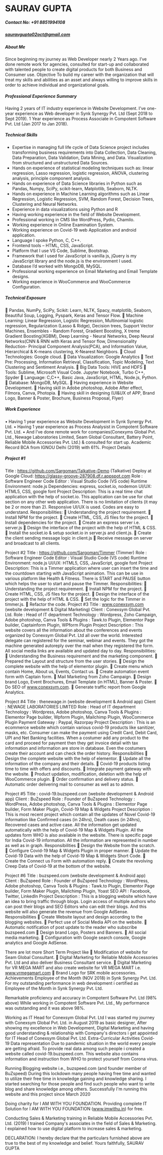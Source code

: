 # SAURAV GUPTA
##### Contact No: +91 8851994108
##### sauravgupta02oct@gmail.com

##### About Me
Since beginning my journey as Web Developer nearly 2 Years ago. I’ve done remote work for agencies, consulted for start-up and collaborated with talented people to create digital products for both Business and Consumer use.
Objective
To build my career with the organization that will treat my skills and abilities as an asset and always willing to improve skills in order to achieve individual and organizational goals.

##### Professional Experience Summary
Having 2 years of IT industry experience in Website Development.
I’ve one-year experience as Web developer in Synk Synergy Pvt. Ltd (Sept 2018 to Sept 2019). 1 Year experience as Process Associate in Compotent Software Pvt. Ltd (Jan 2017 to Jan 2018). 

##### Technical Skills

* Expertise in managing full life cycle of Data Science project includes transforming business requirements into Data Collection, Data Cleaning, Data Preparation, Data Validation, Data Mining, and Data. Visualization from structured and unstructured Data Sources.
*	Hands on experience of statistical modeling techniques such as: linear regression, Lasso regression, logistic regression, ANOVA, clustering analysis, principle component analysis.
*	Hands on experience of Data Science libraries in Python such as Pandas, Numpy, SciPy, scikit-learn, Matplotlib, Seaborn, NLTK.
*	Hands on experience in Machine Learning algorithms such as Linear Regression, Logistic Regression, SVM, Random Forest, Decision Trees, Clustering and Neural Networks.
*	Experience in data visualizations using Python and R
*	Having working experience in the field of Website Development.
*	Professional working in CMS like WordPress, Pydio, Chamilo.
*	Working experience in Online Examination System.
*	Working experience on Covid-19 web Application and android application.
*	Language I spoke Python, C, C++.
*	Frontend tools – HTML, CSS, JavaScript.
*	Platform that I use VS Code, Sublime, Bootstrap.
*	Framework that I used for JavaScript is vanilla js, jQuery is my JavaScript library and the node.js is the environment I used.
*	Database I’d worked with MongoDB, MySQL.
*	 Professional working experience on Email Marketing and Email Template designs.
*	Working experience in WooCommerce and WooCommerce Configuration.



##### Technical Exposure

	Pandas, NumPy, SciPy, Scikit: Learn, NLTK, Spacy, matplotlib, Seaborn, Beautiful Soup, Logging, Pyspark, Keras and Tensor Flow.
	Machine Learning: Linear Regression, Logistic Regression, Multinomial logistic regression, Regularization (Lasso & Ridge), Decision trees, Support Vector Machines, Ensembles - Random Forest, Gradient Boosting, X treme Gradient Boosting(XGBM), Deep Learning - Neural Networks, Deep Neural Networks(CNN & RNN with Keras and Tensor flow, Dimensionality Reduction- Principal Component Analysis(PCA), and Information Value, Hierarchical & K-means clustering, K-Nearest Neighbors.
	Cloud Technologies: Google cloud.
	Data Visualization: Google Analytics
	Text Pre: Processing, Information Retrieval, Classification, Topic Modeling, Text Clustering and Sentiment Analysis.
	Big Data Tools: HIVE and HDFS
	Tools: Sublime, Microsoft Visual Code. Jupyter Notebook, Turbo C++, Spyder
	Language: C,C++, Basic Java, JavaScript, HTML, Node.js, Python.
	Database: MongoDB, MySQL.
	Having experience in Website Development.
	Having skill in Adobe photoshop, Adobe After effect, Filmora, Canva, Photopia.
	Having skill in designing (UI&UX of APP, Brand Logo, Banner & Poster, Brochure, Business Proposal, Flyer)

##### Work Experience 
•	Having 1 year experience as Website Development in Synk Synergy Pvt. Ltd.
•	Having 1 year experience as Process Analysist in Compotent Software Pvt. Ltd.
•	And I’ve done remote work for companies(Conexyms Global Pvt. Ltd., Newage Laboratories Limited, Seam Global Consultant, Battery Point, Reliable Mobile Accessories Pvt. Ltd.) & consulted for start up.
Academic Record
BCA from IGNOU Delhi (2019) with 61%.
Project Details
##### Project #1
Title : https://github.com/Sargoman/Talkative-Demo (Talkative)
Deploy at Google Cloud: https://glassy-groove-287908.df.r.appspot.com
Role : Software Engineer
Code Editor : Visual Studio Code (VS code)
Runtime Environment: node.js
Dependencies: express, socket.io, nodemon
UI/UX: HTML5, CSS, google font
Project Description:
This is a real time chat application with the help of socket.io. This application can be use for chat section on any other web application. There is no limitation of clients (it may be 2 or more than 2). Responsive UI/UX is used. Codes are easy to understand.
Responsibilities:
	Understanding the project requirement.
	Install NPM for the project.
	Create HTML, CSS, JS files for the project.
	Install dependencies for the project.
	Create an express server i.e. server.js
	Design the interface of the project with the help of HTML & CSS.
	Install the socket.io & setup socket.io in server.js and client.js.
	Create the client sending message logic in client.js
	Receive message on server and broadcast to all clients.

Project #2
Title : https://github.com/Sargoman/Timmer (Timmer)
Role : Software Engineer
Code Editor : Visual Studio Code (VS code)
Runtime Environment: node.js
UI/UX: HTML5, CSS, JavaScript, google font
Project Description:
This is a Timmer application where user can insert the time and the countdown starting with JavaScript animation. This can be use in various platform like Health & Fitness. There is START and PAUSE button which helps the user to start and pause the Timmer.
Responsibilities:
	Understanding the project requirement.
	Install NPM for the project.
	Create HTML, CSS, JS files for the project.
	Design the interface of the project with the help of HTML & CSS.
	Set the logic for the Timmer in timmer.js.
	Refactor the code.
Project #3
Title : www.conexsym.com (website development & Digital Marketing)
Client : Conexsym Global Pvt. Ltd.
Role : Head of IT department
Technology : Wordpress, Zoho Campaign, Adobe photoshop, Canva
Tools & Plugins : Tawk.to Plugin, Elementor Page builder, Captainform Plugin, WPform Plugin
Project Description :
This website covers all the information about the conferences and events organized by Conexsym Global Pvt. Ltd all over the world. Interested delegate can registered for the seminar, webinar and events. They got the machine generated autoreply over the mail when they registered the form. All social media links are available and updated day to day.
Responsibilities:
	Understanding the Business requirement and the marketing component.
	Prepared the Layout and structure from the user stories.
	Design the complete website with the help of elementor plugin.
	Create menu which contain Home, About us, Events, Contact us.
	Create automation event form with Captain form.
	Mail Marketing from Zoho Campaign.
	Design brand Logo, Event Brochures, Email Template (in HTML), Banner & Poster.
	Do SEO of www.conexsym.com.
	Generate traffic report from Google Analytics.

Project #4
Title : thenewage.in (website development & Android app)
Client : NEWAGE LABORATORIES LIMITED
Role : Head of IT department
Technology : Wordpress, Adobe photoshop, Canva
Tools & Plugins : Elementor Page builder, Wpform Plugin, Mailchimp Plugin, WooCommerce Plugin
Payment Gateway : Paypal, Razorpay
Project Description :
This is an ecommerce website which contain various covid-19 products like sanitizer, masks, etc. Consumer can make the payment using Credit Card, Debit Card, UPI and Net Banking facilities. When a costumer add any product to the card and proceed for payment then they get invoice detail with tax information and information are store in database. Even the costumers create their account and can check the order history.
Responsibilities
	Design the complete website with the help of elementor.
	Update all the information of the company and their details.
	Covid-19 products listing time to time with offers and discounts.
	Integrate payment gateway with the website.
	Product updation, modification, deletion with the help of WooCommerce plugin.
	Order confirmation and delivery status.
	Automatic order delivering mail to consumer as well as to admin.

Project #5
Title : covid-19.buzspeed.com (website development & Android app)
Client : BuZspeed
Role : Founder of BuZspeed
Technology : WordPress, Adobe photoshop, Canva
Tools & Plugins : Elementor Page builder, Form Maker Plugin, Covid-19 Map & Widgets
Project Description :
This is most recent project which contain all the updates of Novel Covid-19 information like Confirmed cases (in 24hrs), Death cases (in 24hrs), Recovered cases and active case. All the information get updated automatically with the help of Covid-19 Map & Widgets Plugin. All the updates form WHO is also available in the website. There is specific page for India Covid-19 information. All the information are represented in number as well as in graph.
Responsibilities
	Design the Website from the scratch.
	Configure Covid-19 Map & Widgets Plugin in proper manner.
	Update the Covid-19 Data with the help of Covid-19 Map & Widgets Short Code.
	Create the Connect us Form with automation reply.
	Create the revolving Creep Data of Covid-19 at the bottom of the website.


Project #6
Title : buzspeed.com (website development & Android app)
Client : BuZspeed
Role : Founder of BuZspeed
Technology : WordPress, Adobe photoshop, Canva
Tools & Plugins : Tawk.to Plugin, Elementor Page builder, Form Maker Plugin, Mailchimp Plugin, Yoast SEO
API : Facebook, Twitter, LinkedIn
Project Description :
This is a blogging website which have an idea to bring traffic through blogs. Login access of multiple authors who can post their blogs and SEO Editors who can edit their blogs. And this website will also generate the revenue from Google AdSense.
Responsibilities
	Create Website layout and design according to the blogging websites.
	Perfect use of Social Media API on the website.
	Automatic notification of post update to the reader who subscribe buzspeed.com
	Design brand Logo, Posters and Banners.
	All social media marketing.
	Configuration with Google search console, Google analytics and Google AdSense.

There are lot more Short Term Project like
	Modification of website for Seam Global Consultant.
	Digital Marketing for Reliable Mobile Accessories Pvt. Ltd and also deliver Business Consultant service.
	Digital Marketing for VR MEGA MART and also create website for VR MEGA MART i.e. www.vrmegamart.com 
	Brand Logo for SRK mobile accessories.
Achievements
Employee of the Month (NOV 2018) in Synk Synergy Pvt. Ltd.
For my outstanding performance in web development i certified as Employee of the Month in Synk Synergy Pvt. Ltd.

Remarkable proficiency and accuracy in Compotent Software Pvt. Ltd (98% above)
While working in Compotent Software Pvt. Ltd., My performance was outstanding and it was above 98%.



Working as IT Head for Conexsym Global Pvt. Ltd
I was started my journey with Conexsym Global Pvt. Ltd. in August 2019 as basic designer, After showing my excellence in Web Development, Digital Marketing and having good understanding & relationship with Company's directors i get appointed for IT Head of Conexsym Global Pvt. Ltd.
Extra-Curricular Activities
Covid-19 Data representation
Due to pandemic situation in the world every people are getting afraid. To provide real data among such people i created a website called covid-19.buzspeed.com. This website also contains information and instruction from WHO to protect yourself from Corona virus.

Running Blogging website i.e., buzspeed.com (and founder member of BuZspeed)
During this lockdown many people having free time and wanted to utilize their free time in knowledge gaining and knowledge sharing. I started searching for those people and find such people who want to write blog and share knowledge among others. Successfully I'm running this website and this project since March 2020


Doing charity for I AM WITH YOU FOUNDATION.
Providing complete IT Solution for I AM WITH YOU FOUNDATION (www.imwithu.in) for free.

Conducting Sales & Marketing training in Reliable Mobile Accessories Pvt. Ltd. (2019)
I trained Company's associates in the field of Sales & Marketing. I explained how to use digital platform to increase sales & marketing.

DECLARATION:
I hereby declare that the particulars furnished above are true to the best of my knowledge and belief.
Yours faithfully,
 SAURAV GUPTA

